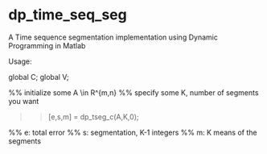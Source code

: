 dp_time_seq_seg
===============

A Time sequence segmentation implementation using Dynamic Programming in Matlab

Usage:

global C; global V;

%% initialize some A \in R^{m,n}
%% specify some K, number of segments you want

>>[e,s,m] = dp_tseg_c(A,K,0);

%% e: total error
%% s: segmentation, K-1 integers
%% m: K means of the segments
